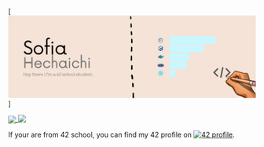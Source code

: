 [![Header](https://github.com/sohechai/sohechai/blob/main/header_readme.png "Header")]

<a href="https://github.com/anuraghazra/github-readme-stats">
  <img align="center" src="https://github-readme-stats.vercel.app/api/top-langs/?username=sohechai"/>
</a>
<a href="https://github.com/anuraghazra/github-readme-stats">
  <img align="top" src="https://github-readme-stats.vercel.app/api?username=sohechai&count_private=true&show_icons=true"/>
</a>

<!-- Actual text -->

If your are from 42 school, you can find my 42 profile on [![42 profile][1.2]][1].

<!-- Icons -->

[1.2]: here

<!-- Links to your social media accounts -->

[1]: https://profile.intra.42.fr/users/sohechai
